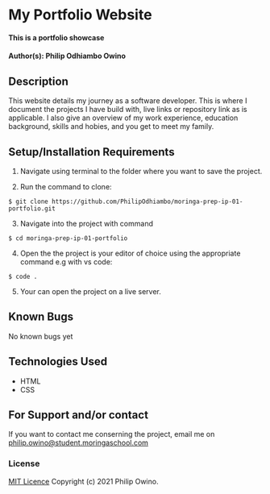 # My Portfolio Website
#### This is a portfolio showcase

#### Author(s): Philip Odhiambo Owino

## Description
This website details my journey as a software developer. This is where I document the projects I have build with, live links or repository link as is applicable. I also give an overview of my work experience, education background, skills and hobies, and you get to meet my family.

## Setup/Installation Requirements

1. Navigate using terminal to the folder where you want to save the project.

1. Run the command to clone:

```
$ git clone https://github.com/PhilipOdhiambo/moringa-prep-ip-01-portfolio.git

```
3. Navigate into the project with command

```
$ cd moringa-prep-ip-01-portfolio
```
4. Open the the project is your editor of choice using the appropriate command e.g with vs code:
```
$ code . 
```
5. Your can open the project on a live server.

## Known Bugs
No known bugs yet

## Technologies Used
* HTML
* CSS
## For Support and/or contact
If you want to contact me conserning the project, email me on philip.owino@student.moringaschool.com
### License
[MIT Licence](https://choosealicense.com/licenses/mit/)
Copyright (c) 2021 Philip Owino.